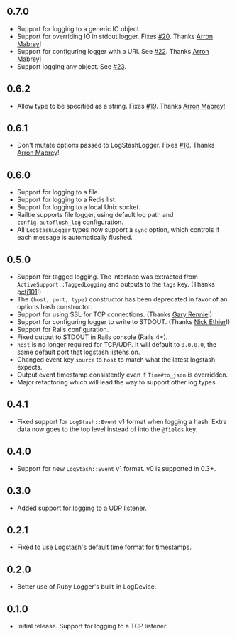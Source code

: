 ## 0.7.0
- Support for logging to a generic IO object.
- Support for overriding IO in stdout logger. Fixes [#20](https://github.com/dwbutler/logstash-logger/pull/20).
Thanks [Arron Mabrey](https://github.com/arronmabrey)!
- Support for configuring logger with a URI. See [#22](https://github.com/dwbutler/logstash-logger/pull/22).
Thanks [Arron Mabrey](https://github.com/arronmabrey)!
- Support logging any object. See [#23](https://github.com/dwbutler/logstash-logger/issues/23).

## 0.6.2
- Allow type to be specified as a string. Fixes [#19](https://github.com/dwbutler/logstash-logger/pull/19).
Thanks [Arron Mabrey](https://github.com/arronmabrey)!

## 0.6.1
- Don't mutate options passed to LogStashLogger. Fixes [#18](https://github.com/dwbutler/logstash-logger/pull/18).
Thanks [Arron Mabrey](https://github.com/arronmabrey)!

## 0.6.0
- Support for logging to a file.
- Support for logging to a Redis list.
- Support for logging to a local Unix socket.
- Railtie supports file logger, using default log path and `config.autoflush_log` configuration.
- All `LogStashLogger` types now support a `sync` option, which controls if each message is automatically flushed.

## 0.5.0
- Support for tagged logging. The interface was extracted from `ActiveSupport::TaggedLogging`
and outputs to the `tags` key. (Thanks [pctj101](https://github.com/pctj101)!)
- The `(host, port, type)` constructor has been deprecated in favor of an options hash constructor.
- Support for using SSL for TCP connections. (Thanks [Gary Rennie](https://github.com/Gazler)!)
- Support for configuring logger to write to STDOUT. (Thanks [Nick Ethier](https://github.com/nickethier)!)
- Support for Rails configuration.
- Fixed output to STDOUT in Rails console (Rails 4+).
- `host` is no longer required for TCP/UDP. It will default to `0.0.0.0`, the same default port that logstash listens on.
- Changed event key `source` to `host` to match what the latest logstash expects.
- Output event timestamp consistently even if `Time#to_json` is overridden.
- Major refactoring which will lead the way to support other log types.

## 0.4.1
- Fixed support for `LogStash::Event` v1 format when logging a hash. Extra data
now goes to the top level instead of into the `@fields` key.

## 0.4.0
- Support for new `LogStash::Event` v1 format. v0 is supported in 0.3+.

## 0.3.0
- Added support for logging to a UDP listener.

## 0.2.1
- Fixed to use Logstash's default time format for timestamps.

## 0.2.0
- Better use of Ruby Logger's built-in LogDevice.

## 0.1.0
- Initial release. Support for logging to a TCP listener.
